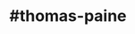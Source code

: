 ---
title: "#thomas-paine"
hashtag: "thomas-paine"
tags:
  - Philosopher
  - Activist
  - Writer
  - Human Being
---